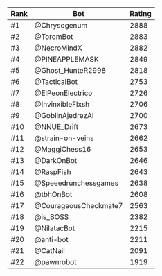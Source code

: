 Rank|Bot|Rating
---|---|---
#1|@Chrysogenum|2888
#2|@ToromBot|2883
#3|@NecroMindX|2882
#4|@PINEAPPLEMASK|2849
#5|@Ghost_HunteR2998|2818
#6|@TacticalBot|2753
#7|@ElPeonElectrico|2726
#8|@InvinxibleFlxsh|2706
#9|@GoblinAjedrezAI|2700
#10|@NNUE_Drift|2673
#11|@strain-on-veins|2662
#12|@MaggiChess16|2653
#13|@DarkOnBot|2646
#14|@RaspFish|2643
#15|@Speeedrunchessgames|2638
#16|@tbhOnBot|2608
#17|@CourageousCheckmate7|2563
#18|@is_BOSS|2382
#19|@NilatacBot|2215
#20|@anti-bot|2211
#21|@CatNail|2091
#22|@pawnrobot|1919
